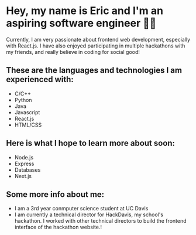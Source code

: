 <h1>Hey, my name is Eric and I'm an aspiring software engineer 🙋‍♂️</h1>

Currently, I am very passionate about frontend web development, especially with React.js. I have also enjoyed participating in multiple hackathons with my friends, and really believe in coding for social good!

<h2>These are the languages and technologies I am experienced with:</h2>

* C/C++
* Python
* Java
* Javascript
* React.js
* HTML/CSS

<h2>Here is what I hope to learn more about soon:</h2>

* Node.js
* Express
* Databases
* Next.js

<h2>Some more info about me:</h2>

* I am a 3rd year conmputer science student at UC Davis
* I am currently a technical director for HackDavis, my school's hackathon. I worked with other technical directors to build the frontend interface of the hackathon website.!
